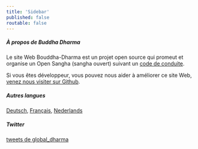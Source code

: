 ```yaml
---
title: 'Sidebar'
published: false
routable: false
---
```


##### À propos de Buddha Dharma

Le site Web Bouddha-Dharma est un projet open source qui promeut et organise un Open Sangha (sangha ouvert) suivant un [code de conduite](/code).

Si vous êtes développeur, vous pouvez nous aider à améliorer ce site Web, [venez nous visiter sur Github](https://github.com/buddha-dharma).

##### Autres langues

<a href="/de">Deutsch</a>, <a href="/fr">Français</a>, <a href="nl">Nederlands</a>

##### Twitter

<a class="twitter-timeline" data-width="500" data-height="600" data-theme="light" href="https://twitter.com/global_dharma?ref_src=twsrc%5Etfw"> tweets de global_dharma</a> <script async src="//platform.twitter.com/widgets.js" charset="utf-8"></script>
